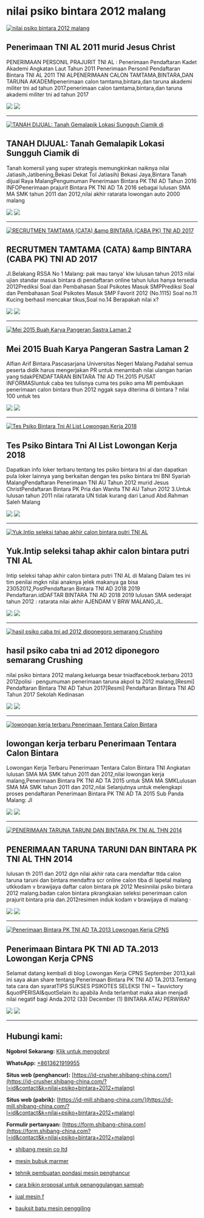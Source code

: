 # nilai psiko bintara 2012 malang

<a href="https://swt.shibang-china.com/?l=id&img&k=nilai+psiko+bintara+2012+malang" target="_blank">![nilai psiko bintara 2012 malang](http://static.shibang-china.com/all-800x300/1270.jpg)</a>

## Penerimaan TNI AL 2011 murid Jesus Christ
PENERIMAAN PERSONIL PRAJURIT TNI AL : Penerimaan Pendaftaran Kadet Akademi Angkatan Laut Tahun 2011 Penerimaan Personil Pendaftaran Bintara TNI AL 2011 TNI ALPENERIMAAN CALON TAMTAMA,BINTARA,DAN TARUNA AKADEMIpenerimaan calon tamtama,bintara,dan taruna akademi militer tni ad tahun 2017.penerimaan calon tamtama,bintara,dan taruna akademi militer tni ad tahun 2017


<a href="https://whatsapp.shibangsoft.com/WhatsApp.php" target="_blank" title="WhatsApp">![](http://static.shibang-china.com/icon/whatsapp.png)</a> <a href="https://swt.shibang-china.com/?l=id&icon&k=nilai+psiko+bintara+2012+malang" target="_blank">![](http://static.shibang-china.com/icon/chat-id.png)</a>

---

<a href="https://swt.shibang-china.com/?l=id&img&k=nilai+psiko+bintara+2012+malang" target="_blank">![TANAH DIJUAL: Tanah Gemalapik Lokasi Sungguh Ciamik di](http://static.shibang-china.com/all-800x300/1238.jpg)</a>

## TANAH DIJUAL: Tanah Gemalapik Lokasi Sungguh Ciamik di
Tanah komersil yang super strategis memungkinkan naiknya nilai Jatiasih,Jatibening,Bekasi Dekat Tol Jatiasih) Bekasi Jaya,Bintara Tanah dijual Raya MalangPengumuman Penerimaan Bintara PK TNI AD Tahun 2016 INFOPenerimaan prajurit Bintara PK TNI AD TA 2016 sebagai lulusan SMA MA SMK tahun 2011 dan 2012,nilai akhir ratarata lowongan auto 2000 malang


<a href="https://whatsapp.shibangsoft.com/WhatsApp.php" target="_blank" title="WhatsApp">![](http://static.shibang-china.com/icon/whatsapp.png)</a> <a href="https://swt.shibang-china.com/?l=id&icon&k=nilai+psiko+bintara+2012+malang" target="_blank">![](http://static.shibang-china.com/icon/chat-id.png)</a>

---

<a href="https://swt.shibang-china.com/?l=id&img&k=nilai+psiko+bintara+2012+malang" target="_blank">![RECRUTMEN TAMTAMA (CATA) &amp BINTARA (CABA PK) TNI AD 2017](http://static.shibang-china.com/all-800x300/1038.jpg)</a>

## RECRUTMEN TAMTAMA (CATA) &amp BINTARA (CABA PK) TNI AD 2017
Jl.Belakang RSSA No 1 Malang: pak mau tanya' klw lulusan tahun 2013 nilai ujian standar masuk bintara di pendaftaran online tahun lulus hanya tersedia 2012Prediksi Soal dan Pembahasan Soal Psikotes Masuk SMPPrediksi Soal dan Pembahasan Soal Psikotes Masuk SMP Favorit 2012 (No.1115) Soal no.11 Kucing berhasil mencakar tikus,Soal no.14 Berapakah nilai x?


<a href="https://whatsapp.shibangsoft.com/WhatsApp.php" target="_blank" title="WhatsApp">![](http://static.shibang-china.com/icon/whatsapp.png)</a> <a href="https://swt.shibang-china.com/?l=id&icon&k=nilai+psiko+bintara+2012+malang" target="_blank">![](http://static.shibang-china.com/icon/chat-id.png)</a>

---

<a href="https://swt.shibang-china.com/?l=id&img&k=nilai+psiko+bintara+2012+malang" target="_blank">![Mei 2015 Buah Karya Pangeran Sastra Laman 2](http://static.shibang-china.com/all-800x300/135.jpg)</a>

## Mei 2015 Buah Karya Pangeran Sastra Laman 2
Alfian Arif Bintara.Pascasarjana Universitas Negeri Malang.Padahal semua peserta didik harus mengerjakan PR untuk menambah nilai ulangan harian yang tidakPENDAFTARAN BINTARA TNI AD TH.2015 PUSAT INFORMASIuntuk caba tes tulisnya cuma tes psiko ama MI pembukaan penerimaan calon bintara thun 2012 nggak saya diterima di bintara ? nilai 100 untuk tes


<a href="https://whatsapp.shibangsoft.com/WhatsApp.php" target="_blank" title="WhatsApp">![](http://static.shibang-china.com/icon/whatsapp.png)</a> <a href="https://swt.shibang-china.com/?l=id&icon&k=nilai+psiko+bintara+2012+malang" target="_blank">![](http://static.shibang-china.com/icon/chat-id.png)</a>

---

<a href="https://swt.shibang-china.com/?l=id&img&k=nilai+psiko+bintara+2012+malang" target="_blank">![Tes Psiko Bintara Tni Al List Lowongan Kerja 2018](http://static.shibang-china.com/all-800x300/445.jpg)</a>

## Tes Psiko Bintara Tni Al List Lowongan Kerja 2018
Dapatkan info loker terbaru tentang tes psiko bintara tni al dan dapatkan pula loker lainnya yang berkaitan dengan tes psiko bintara tni BNI Syariah MalangPendaftaran Penerimaan TNI AU Tahun 2012 murid Jesus ChristPendaftaran Bintara PK Pria dan Wanita TNI AU Tahun 2012 3.Untuk lulusan tahun 2011 nilai ratarata UN tidak kurang dari Lanud Abd.Rahman Saleh Malang


<a href="https://whatsapp.shibangsoft.com/WhatsApp.php" target="_blank" title="WhatsApp">![](http://static.shibang-china.com/icon/whatsapp.png)</a> <a href="https://swt.shibang-china.com/?l=id&icon&k=nilai+psiko+bintara+2012+malang" target="_blank">![](http://static.shibang-china.com/icon/chat-id.png)</a>

---

<a href="https://swt.shibang-china.com/?l=id&img&k=nilai+psiko+bintara+2012+malang" target="_blank">![Yuk.Intip seleksi tahap akhir calon bintara putri TNI AL](http://static.shibang-china.com/all-800x300/187.jpg)</a>

## Yuk.Intip seleksi tahap akhir calon bintara putri TNI AL
Intip seleksi tahap akhir calon bintara putri TNI AL di Malang Dalam tes ini tim penilai mgkn nilai anaknya jelek makanya ga bisa 23052012,PostPendaftaran Bintara TNI AD 2018 2019 Pendaftaran.idDAFTAR BINTARA TNI AD 2018 2019 lulusan SMA sederajat tahun 2012 : ratarata nilai akhir AJENDAM V BRW MALANG,JL.


<a href="https://whatsapp.shibangsoft.com/WhatsApp.php" target="_blank" title="WhatsApp">![](http://static.shibang-china.com/icon/whatsapp.png)</a> <a href="https://swt.shibang-china.com/?l=id&icon&k=nilai+psiko+bintara+2012+malang" target="_blank">![](http://static.shibang-china.com/icon/chat-id.png)</a>

---

<a href="https://swt.shibang-china.com/?l=id&img&k=nilai+psiko+bintara+2012+malang" target="_blank">![hasil psiko caba tni ad 2012 diponegoro semarang Crushing](http://static.shibang-china.com/all-800x300/1105.jpg)</a>

## hasil psiko caba tni ad 2012 diponegoro semarang Crushing
nilai psiko bintara 2012 malang.keluarga besar tniadfacebook.terbaru 2013 2012polisi · pengumuman penerimaan taruna akpol ta 2012 malang,[Resmi] Pendaftaran Bintara TNI AD Tahun 2017[Resmi] Pendaftaran Bintara TNI AD Tahun 2017 Sekolah Kedinasan


<a href="https://whatsapp.shibangsoft.com/WhatsApp.php" target="_blank" title="WhatsApp">![](http://static.shibang-china.com/icon/whatsapp.png)</a> <a href="https://swt.shibang-china.com/?l=id&icon&k=nilai+psiko+bintara+2012+malang" target="_blank">![](http://static.shibang-china.com/icon/chat-id.png)</a>

---

<a href="https://swt.shibang-china.com/?l=id&img&k=nilai+psiko+bintara+2012+malang" target="_blank">![lowongan kerja terbaru Penerimaan Tentara Calon Bintara](http://static.shibang-china.com/all-800x300/1018.jpg)</a>

## lowongan kerja terbaru Penerimaan Tentara Calon Bintara
Lowongan Kerja Terbaru Penerimaan Tentara Calon Bintara TNI Angkatan lulusan SMA MA SMK tahun 2011 dan 2012,nilai lowongan kerja malang,Penerimaan Bintara PK TNI AD TA 2015 untuk SMA MA SMKLulusan SMA MA SMK tahun 2011 dan 2012,nilai Selanjutnya untuk melengkapi proses pendaftaran Penerimaan Bintara PK TNI AD TA 2015 Sub Panda Malang: Jl


<a href="https://whatsapp.shibangsoft.com/WhatsApp.php" target="_blank" title="WhatsApp">![](http://static.shibang-china.com/icon/whatsapp.png)</a> <a href="https://swt.shibang-china.com/?l=id&icon&k=nilai+psiko+bintara+2012+malang" target="_blank">![](http://static.shibang-china.com/icon/chat-id.png)</a>

---

<a href="https://swt.shibang-china.com/?l=id&img&k=nilai+psiko+bintara+2012+malang" target="_blank">![PENERIMAAN TARUNA TARUNI DAN BINTARA PK TNI AL THN 2014](http://static.shibang-china.com/all-800x300/1048.jpg)</a>

## PENERIMAAN TARUNA TARUNI DAN BINTARA PK TNI AL THN 2014
lulusan th 2011 dan 2012 dgn nilai akhir rata cara mendaftar ttda calon taruna taruni dan bintara mendaftra scr online calon tiba di lapetal malang utkkodam v brawijaya daftar calon bintara pk 2012 Mesinnilai psiko bintara 2012 malang.badan calon bintara pkrangkaian seleksi penerimaan calon prajurit bintara pria dan.2012resimen induk kodam v brawijaya di malang ·


<a href="https://whatsapp.shibangsoft.com/WhatsApp.php" target="_blank" title="WhatsApp">![](http://static.shibang-china.com/icon/whatsapp.png)</a> <a href="https://swt.shibang-china.com/?l=id&icon&k=nilai+psiko+bintara+2012+malang" target="_blank">![](http://static.shibang-china.com/icon/chat-id.png)</a>

---

<a href="https://swt.shibang-china.com/?l=id&img&k=nilai+psiko+bintara+2012+malang" target="_blank">![Penerimaan Bintara PK TNI AD TA.2013 Lowongan Kerja CPNS](http://static.shibang-china.com/all-800x300/1377.jpg)</a>

## Penerimaan Bintara PK TNI AD TA.2013 Lowongan Kerja CPNS
Selamat datang kembali di blog Lowongan Kerja CPNS September 2013,kali ini saya akan share tentang Penerimaan Bintara PK TNI AD TA.2013.Tentang tata cara dan syaratTIPS SUKSES PSIKOTES SELEKSI TNI ~ Tauvictory &quotPERISAI&quotSelain itu apabila Anda terlambat maka akan menjadi nilai negatif bagi Anda.2012 (33) December (1) BINTARA ATAU PERWIRA?


<a href="https://whatsapp.shibangsoft.com/WhatsApp.php" target="_blank" title="WhatsApp">![](http://static.shibang-china.com/icon/whatsapp.png)</a> <a href="https://swt.shibang-china.com/?l=id&icon&k=nilai+psiko+bintara+2012+malang" target="_blank">![](http://static.shibang-china.com/icon/chat-id.png)</a>

---
## Hubungi kami:

**Ngobrol Sekarang:** [Klik untuk mengobrol](https://swt.shibang-china.com?l=id&contact&k=nilai+psiko+bintara+2012+malang)

**WhatsApp:**  [+8613621919955](https://whatsapp.shibangsoft.com/WhatsApp.php)

**Situs web (penghancur):** [https://id-crusher.shibang-china.com/](https://id-crusher.shibang-china.com/?l=id&contact&k=nilai+psiko+bintara+2012+malang)

**Situs web (pabrik):** [https://id-mill.shibang-china.com/](https://id-mill.shibang-china.com/?l=id&contact&k=nilai+psiko+bintara+2012+malang)

**Formulir pertanyaan:** [https://form.shibang-china.com](https://form.shibang-china.com?l=id&contact&k=nilai+psiko+bintara+2012+malang)

* [shibang mesin co ltd](../38/shibang%20mesin%20co%20ltd.md)

* [mesin bubuk marmer](../33/mesin%20bubuk%20marmer.md)

* [tehnik pembuatan pondasi mesin penghancur](../32/tehnik%20pembuatan%20pondasi%20mesin%20penghancur.md)

* [cara bikin proposal untuk penanggulangan sampah](../31/cara%20bikin%20proposal%20untuk%20penanggulangan%20sampah.md)

* [jual mesin f](../38/jual%20mesin%20f.md)

* [bauksit batu mesin penggiling](../33/bauksit%20batu%20mesin%20penggiling.md)